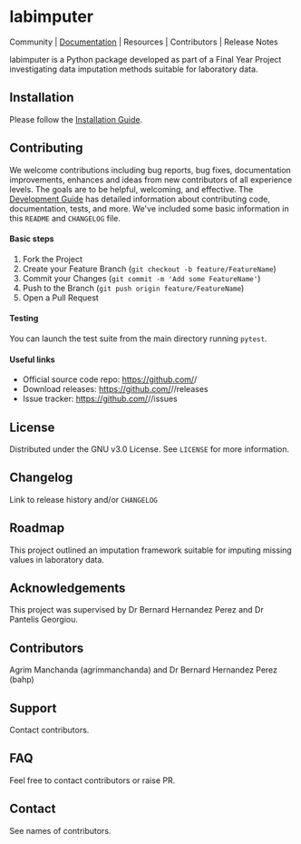 
# labimputer

[url-documentation]: https://agrimmanchanda.github.io/fyp2020-am9717/
[url-installation]: https://agrimmanchanda.github.io/fyp2020-am9717/
[url-development]: https://agrimmanchanda.github.io/fyp2020-am9717/

Community | [Documentation][url-documentation] | Resources | Contributors | Release Notes

labimputer is a Python package developed as part of a Final Year Project investigating
data imputation methods suitable for laboratory data.

<!-- ----------------------- -->
<!--     Installation        -->
<!-- ----------------------- -->
## Installation

Please follow the [Installation Guide][url-installation].

<!-- ----------------------- -->
<!--      CONTRIBUTING       -->
<!-- ----------------------- -->
## Contributing

We welcome contributions including bug reports, bug fixes, documentation improvements, 
enhances and ideas from new contributors of all experience levels. The goals are to be 
helpful, welcoming, and effective. The [Development Guide][url-development] has detailed 
information about contributing code, documentation, tests, and more. We've included some 
basic information in this `README` and `CHANGELOG` file.

<!--For more information read <a href="#">CONTRIBUTING.md</a> for details on our 
code of conduct and the process for submitting pull requests to us.-->

#### Basic steps

1. Fork the Project
2. Create your Feature Branch (`git checkout -b feature/FeatureName`)
3. Commit your Changes (`git commit -m 'Add some FeatureName'`)
4. Push to the Branch (`git push origin feature/FeatureName`)
5. Open a Pull Request

#### Testing

You can launch the test suite from the main directory running `pytest`.

#### Useful links

  - Official source code repo: https://github.com/<am9717>/<fyp2020-am9717>
  - Download releases: https://github.com/<am9717>/<fyp2020-am9717>/releases
  - Issue tracker: https://github.com/<am9717>/<fyp2020-am9717>/issues


<!-- ----------------------- -->
<!--         LICENSE         -->
<!-- ----------------------- -->
## License

Distributed under the GNU v3.0 License. See `LICENSE` for more information.

## Changelog

Link to release history and/or `CHANGELOG` 

## Roadmap
This project outlined an imputation framework suitable for imputing missing values in laboratory data.
## Acknowledgements
This project was supervised by Dr Bernard Hernandez Perez and Dr Pantelis Georgiou.
## Contributors
Agrim Manchanda (agrimmanchanda) and Dr Bernard Hernandez Perez (bahp)
## Support
Contact contributors.
## FAQ
Feel free to contact contributors or raise PR.

<!-- ----------------------- -->
<!--         CONTACT         -->
<!-- ----------------------- -->
## Contact
See names of contributors.
